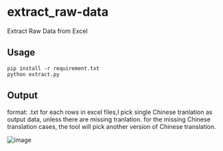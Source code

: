 # extract_raw-data
Extract Raw Data from Excel

## Usage
```
pip install -r requirement.txt
python extract.py
```

## Output
format: .txt
for each rows in excel files,I pick single Chinese tranlation as output data, unless there are missing tranlation.
for the missing Chinese translation cases, the tool will pick another version of Chinese translation.

![image](https://user-images.githubusercontent.com/30616512/184844195-94e46607-509b-4161-a19f-d9e908ae3f08.png)
